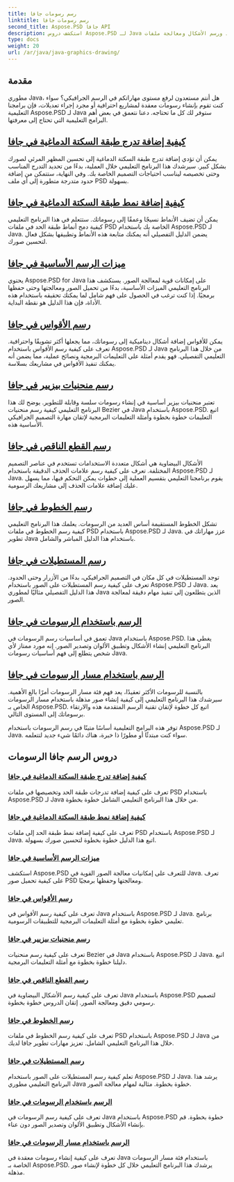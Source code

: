 ```yaml
---
title: رسم رسومات جافا
linktitle: رسم رسومات جافا
second_title: Aspose.PSD جافا API
description: استكشف دروس Aspose.PSD لـ Java حول رسم الرسومات. تعلم كيفية إضافة الحدود ورسم الأشكال ومعالجة ملفات PSD باستخدام أدلة خطوة بخطوة.
type: docs
weight: 20
url: /ar/java/java-graphics-drawing/
---
```


## مقدمة

مطوري Java، هل أنتم مستعدون لرفع مستوى مهاراتكم في الرسم الجرافيكي؟ سواء كنت تقوم بإنشاء رسومات معقدة لمشاريع احترافية أو مجرد إجراء تعديلات، فإن برامجنا التعليمية Aspose.PSD لـ Java ستوفر لك كل ما تحتاجه. دعنا نتعمق في بعض أهم البرامج التعليمية التي تحتاج إلى معرفتها.

## [كيفية إضافة تدرج طبقة السكتة الدماغية في جافا](./add-stroke-layer-gradient/)

يمكن أن تؤدي إضافة تدرج طبقة السكتة الدماغية إلى تحسين المظهر المرئي لصورك بشكل كبير. سيرشدك هذا البرنامج التعليمي خلال العملية، بدءًا من تحديد التدرج المناسب وحتى تخصيصه ليناسب احتياجات التصميم الخاصة بك. وفي النهاية، ستتمكن من إضافة حدود متدرجة متطورة إلى أي ملف PSD بسهولة.

## [كيفية إضافة نمط طبقة السكتة الدماغية في جافا](./add-stroke-layer-pattern/)

يمكن أن تضيف الأنماط نسيجًا وعمقًا إلى رسوماتك. ستتعلم في هذا البرنامج التعليمي كيفية دمج أنماط طبقة الحد في ملفات PSD الخاصة بك باستخدام Aspose.PSD لـ Java. يضمن الدليل التفصيلي أنه يمكنك متابعة هذه الأنماط وتطبيقها بشكل فعال لتحسين صورك.

## [ميزات الرسم الأساسية في جافا](./core-drawing-features/)

يحتوي Aspose.PSD for Java على إمكانات قوية لمعالجة الصور. يستكشف هذا البرنامج التعليمي الميزات الأساسية، بدءًا من تحميل الصور ومعالجتها وحتى حفظها برمجيًا. إذا كنت ترغب في الحصول على فهم شامل لما يمكنك تحقيقه باستخدام هذه الأداة، فإن هذا الدليل هو نقطة البداية.

## [رسم الأقواس في جافا](./drawing-arcs/)

يمكن للأقواس إضافة أشكال ديناميكية إلى رسوماتك، مما يجعلها أكثر تشويقًا واحترافية. تعرف على كيفية رسم الأقواس باستخدام Aspose.PSD لـ Java من خلال هذا البرنامج التعليمي التفصيلي. فهو يقدم أمثلة على التعليمات البرمجية ونصائح عملية، مما يضمن أنه يمكنك تنفيذ الأقواس في مشاريعك بسلاسة.

## [رسم منحنيات بيزيير في جافا](./drawing-bezier-curves/)

تعتبر منحنيات بيزير أساسية في إنشاء رسومات سلسة وقابلة للتطوير. يوضح لك هذا البرنامج التعليمي كيفية رسم منحنيات Bezier في Java باستخدام Aspose.PSD. اتبع التعليمات خطوة بخطوة وأمثلة التعليمات البرمجية لإتقان مهارة التصميم الجرافيكي الأساسية هذه.

## [رسم القطع الناقص في جافا](./drawing-ellipses/)

الأشكال البيضاوية هي أشكال متعددة الاستخدامات تستخدم في عناصر التصميم المختلفة. تعرف على كيفية رسم علامات الحذف الدقيقة باستخدام Aspose.PSD لـ Java. يقوم برنامجنا التعليمي بتقسيم العملية إلى خطوات يمكن التحكم فيها، مما يسهل عليك إضافة علامات الحذف إلى مشاريعك الرسومية.

## [رسم الخطوط في جافا](./drawing-lines/)

تشكل الخطوط المستقيمة أساس العديد من الرسومات. يعلمك هذا البرنامج التعليمي كيفية رسم الخطوط في ملفات PSD باستخدام Aspose.PSD لـ Java. عزز مهاراتك في تطوير Java باستخدام هذا الدليل المباشر والشامل.

## [رسم المستطيلات في جافا](./drawing-rectangles/)

توجد المستطيلات في كل مكان في التصميم الجرافيكي، بدءًا من الأزرار وحتى الحدود. تعرف على كيفية رسم المستطيلات على الصور باستخدام Aspose.PSD لـ Java. يعد هذا الدليل التفصيلي مثاليًا لمطوري Java الذين يتطلعون إلى تنفيذ مهام دقيقة لمعالجة الصور.

## [الرسم باستخدام الرسومات في جافا](./drawing-using-graphics/)

تعمق في أساسيات رسم الرسومات في Java باستخدام Aspose.PSD. يغطي هذا البرنامج التعليمي إنشاء الأشكال وتطبيق الألوان وتصدير الصور. إنه مورد ممتاز لأي شخص يتطلع إلى فهم أساسيات رسومات Java.

## [الرسم باستخدام مسار الرسومات في جافا](./drawing-using-graphics-path/)

بالنسبة للرسومات الأكثر تعقيدًا، يعد فهم فئة مسار الرسومات أمرًا بالغ الأهمية. سيرشدك هذا البرنامج التعليمي إلى كيفية إنشاء صور مذهلة باستخدام مسار الرسومات الخاص بـ Aspose.PSD. اتبع كل خطوة لإتقان تقنية الرسم المتقدمة هذه والارتقاء برسوماتك إلى المستوى التالي.

توفر هذه البرامج التعليمية أساسًا متينًا في رسم الرسومات باستخدام Aspose.PSD لـ Java. سواء كنت مبتدئًا أو مطورًا ذا خبرة، هناك دائمًا شيء جديد لتتعلمه.

## دروس الرسم جافا الرسومات
### [كيفية إضافة تدرج طبقة السكتة الدماغية في جافا](./add-stroke-layer-gradient/)
تعرف على كيفية إضافة تدرجات طبقة الحد وتخصيصها في ملفات PSD باستخدام Aspose.PSD لـ Java من خلال هذا البرنامج التعليمي الشامل خطوة بخطوة.
### [كيفية إضافة نمط طبقة السكتة الدماغية في جافا](./add-stroke-layer-pattern/)
تعرف على كيفية إضافة نمط طبقة الحد إلى ملفات PSD باستخدام Aspose.PSD لـ Java. اتبع هذا الدليل خطوة بخطوة لتحسين صورك بسهولة.
### [ميزات الرسم الأساسية في جافا](./core-drawing-features/)
استكشف Aspose.PSD للتعرف على إمكانيات معالجة الصور القوية في Java. تعرف على كيفية تحميل صور PSD ومعالجتها وحفظها برمجيًا.
### [رسم الأقواس في جافا](./drawing-arcs/)
تعرف على كيفية رسم الأقواس في Java باستخدام Aspose.PSD لـ Java. برنامج تعليمي خطوة بخطوة مع أمثلة التعليمات البرمجية للتطبيقات الرسومية.
### [رسم منحنيات بيزيير في جافا](./drawing-bezier-curves/)
تعرف على كيفية رسم منحنيات Bezier في Java باستخدام Aspose.PSD لـ Java. اتبع دليلنا خطوة بخطوة مع أمثلة التعليمات البرمجية.
### [رسم القطع الناقص في جافا](./drawing-ellipses/)
تعرف على كيفية رسم الأشكال البيضاوية في Java باستخدام Aspose.PSD لتصميم رسومي دقيق ومعالجة الصور. إتقان الدروس خطوة بخطوة.
### [رسم الخطوط في جافا](./drawing-lines/)
تعرف على كيفية رسم الخطوط في ملفات PSD باستخدام Aspose.PSD لـ Java من خلال هذا البرنامج التعليمي الشامل. تعزيز مهارات تطوير جافا لديك.
### [رسم المستطيلات في جافا](./drawing-rectangles/)
تعلم كيفية رسم المستطيلات على الصور باستخدام Aspose.PSD لـ Java. يرشد هذا البرنامج التعليمي مطوري Java خطوة بخطوة. مثالية لمهام معالجة الصور.
### [الرسم باستخدام الرسومات في جافا](./drawing-using-graphics/)
تعرف على كيفية رسم الرسومات في Java باستخدام Aspose.PSD خطوة بخطوة. قم بإنشاء الأشكال وتطبيق الألوان وتصدير الصور دون عناء.
### [الرسم باستخدام مسار الرسومات في جافا](./drawing-using-graphics-path/)
تعرف على كيفية إنشاء رسومات معقدة في Java باستخدام فئة مسار الرسومات الخاصة بـ Aspose.PSD. يرشدك هذا البرنامج التعليمي خلال كل خطوة لإنشاء صور مذهلة.